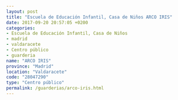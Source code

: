 ```yaml
---
layout: post
title: "Escuela de Educación Infantil, Casa de Niños ARCO IRIS"
date: 2017-09-20 20:57:05 +0200
categories:
- Escuela de Educación Infantil, Casa de Niños
- madrid
- valdaracete
- Centro público
- guarderia
name: "ARCO IRIS"
province: "Madrid"
location: "Valdaracete"
code: "28047290"
type: "Centro público"
permalink: /guarderias/arco-iris.html
---
```

